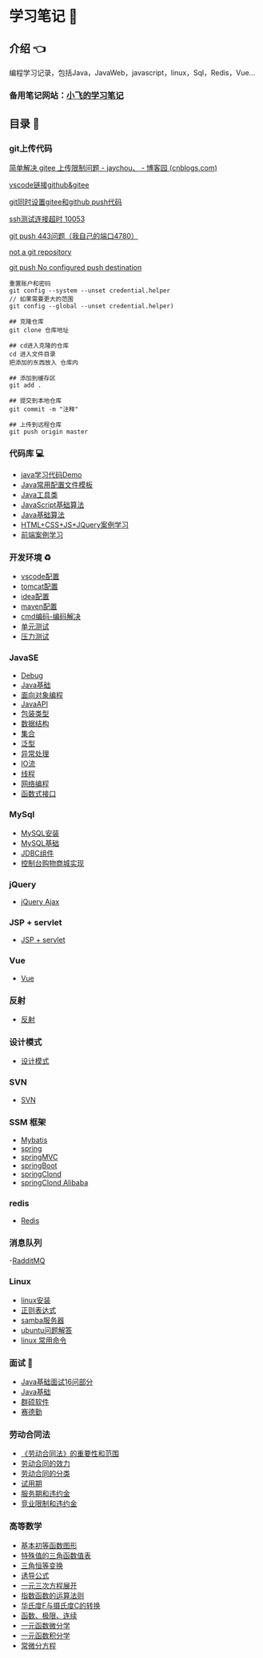 # 学习笔记 :green_book: <!-- {docsify-ignore-all} -->

## 介绍 :point_left: 
编程学习记录，包括Java，JavaWeb，javascript，linux，Sql，Redis，Vue...

### 备用笔记网站：<a href="http://119.3.104.52:3000" target="_blank">小飞的学习笔记</a>

## 目录 :pencil: 

### git上传代码

  [简单解决 gitee 上传限制问题 - jaychou、 - 博客园 (cnblogs.com)](https://www.cnblogs.com/jaychou-/p/14983818.html#:~:text=我们使用代码来上,10m以内的文件)

  [vscode链接github&gitee](https://blog.csdn.net/qq_38981614/article/details/115013188)

  [git同时设置gitee和github push代码](https://cloud.tencent.com/developer/article/1774890)

  [ssh测试连接超时 10053](https://www.xuebuyuan.com/2159862.html)

  [git push 443问题（我自己的端口4780）](https://blog.csdn.net/m0_46979525/article/details/120825786)

  [not a git repository](https://blog.csdn.net/wenb1bai/article/details/89363588)

  [git push No configured push destination](https://blog.csdn.net/COCOLI_BK/article/details/97921497)

  ```Git
  重置账户和密码
  git config --system --unset credential.helper
  // 如果需要更大的范围
  git config --global --unset credential.helper)
  ```

```Git
## 克隆仓库 
git clone 仓库地址

## cd进入克隆的仓库
cd 进入文件目录
把添加的东西放入 仓库内

## 添加到缓存区
git add .

## 提交到本地仓库
git commit -m "注释"

## 上传到远程仓库
git push origin master
```

### 代码库 :computer: 
- [java学习代码Demo](https://gitee.com/LovelyHzz/code-demo/tree/master)
- [Java常用配置文件模板](https://gitee.com/LovelyHzz/study-notes/blob/master/%E4%BB%A3%E7%A0%81%E5%BA%93/%E5%B8%B8%E7%94%A8%E9%85%8D%E7%BD%AE%E6%96%87%E4%BB%B6.md)
- [Java工具类](https://gitee.com/LovelyHzz/study-notes/blob/master/%E4%BB%A3%E7%A0%81%E5%BA%93/java%E5%B7%A5%E5%85%B7%E7%B1%BB.md)
- [JavaScript基础算法](https://gitee.com/LovelyHzz/study-notes/blob/master/%E4%BB%A3%E7%A0%81%E5%BA%93/javascript.md)
- [Java基础算法](https://gitee.com/LovelyHzz/study-notes/blob/master/%E4%BB%A3%E7%A0%81%E5%BA%93/Java.md)
- [HTML+CSS+JS+JQuery案例学习](https://gitee.com/LovelyHzz/webpage-basic-learning)
- [前端案例学习](http://www.lvyestudy.com/)

### 开发环境 :recycle: 
- [vscode配置](https://gitee.com/LovelyHzz/study-notes/blob/master/%E5%BC%80%E5%8F%91%E7%8E%AF%E5%A2%83/vscode.md)
- [tomcat配置](https://gitee.com/LovelyHzz/study-notes/blob/master/%E5%BC%80%E5%8F%91%E7%8E%AF%E5%A2%83/Tomcat%E9%85%8D%E7%BD%AE.md)
- [idea配置](https://gitee.com/LovelyHzz/study-notes/blob/master/%E5%BC%80%E5%8F%91%E7%8E%AF%E5%A2%83/IDEA%E9%85%8D%E7%BD%AE.md)
- [maven配置](https://gitee.com/LovelyHzz/study-notes/blob/master/%E5%BC%80%E5%8F%91%E7%8E%AF%E5%A2%83/maven%E9%85%8D%E7%BD%AE.md)
- [cmd编码-编码解决](https://gitee.com/LovelyHzz/study-notes/blob/master/%E5%BC%80%E5%8F%91%E7%8E%AF%E5%A2%83/cmd%E7%BC%96%E7%A0%81-%E7%BC%96%E7%A0%81%E8%A7%A3%E5%86%B3.md)
- [单元测试](https://gitee.com/LovelyHzz/study-notes/blob/master/%E5%BC%80%E5%8F%91%E7%8E%AF%E5%A2%83/%E5%8D%95%E5%85%83%E6%B5%8B%E8%AF%95.md)
- [压力测试](https://gitee.com/LovelyHzz/study-notes/blob/master/%E5%BC%80%E5%8F%91%E7%8E%AF%E5%A2%83/%E5%8E%8B%E5%8A%9B%E6%B5%8B%E8%AF%95.md)

### JavaSE
- [Debug](https://gitee.com/LovelyHzz/study-notes/blob/master/JavaSE/Debug.md)
- [Java基础](https://gitee.com/LovelyHzz/study-notes/blob/master/JavaSE/Java%E5%9F%BA%E7%A1%80.md)
- [面向对象编程](https://gitee.com/LovelyHzz/study-notes/blob/master/JavaSE/%E9%9D%A2%E5%90%91%E5%AF%B9%E8%B1%A1%E7%BC%96%E7%A8%8B.md)
- [JavaAPI](https://gitee.com/LovelyHzz/study-notes/blob/master/JavaSE/JavaAPI.md)
- [包装类型](https://gitee.com/LovelyHzz/study-notes/blob/master/JavaSE/%E5%8C%85%E8%A3%85%E7%B1%BB%E5%9E%8B.md)
- [数据结构](https://gitee.com/LovelyHzz/study-notes/blob/master/JavaSE/%E6%95%B0%E6%8D%AE%E7%BB%93%E6%9E%84.md)
- [集合](https://gitee.com/LovelyHzz/study-notes/blob/master/JavaSE/%E9%9B%86%E5%90%88.md)
- [泛型](https://gitee.com/LovelyHzz/study-notes/blob/master/JavaSE/%E6%B3%9B%E5%9E%8B.md)
- [异常处理](https://gitee.com/LovelyHzz/study-notes/blob/master/JavaSE/%E5%BC%82%E5%B8%B8%E5%A4%84%E7%90%86.md)
- [IO流](https://gitee.com/LovelyHzz/study-notes/blob/master/JavaSE/IO%E6%B5%81.md)
- [线程](https://gitee.com/LovelyHzz/study-notes/blob/master/JavaSE/%E7%BA%BF%E7%A8%8B.md)
- [网络编程](https://gitee.com/LovelyHzz/study-notes/blob/master/JavaSE/%E7%BD%91%E7%BB%9C%E7%BC%96%E7%A8%8B.md)
- [函数式接口](https://gitee.com/LovelyHzz/study-notes/blob/master/JavaSE/%E5%87%BD%E6%95%B0%E5%BC%8F%E6%8E%A5%E5%8F%A3.md)

### MySql
- [MySQL安装](https://gitee.com/LovelyHzz/study-notes/blob/master/MySQL/MySql%E5%AE%89%E8%A3%85.md)
- [MySQL基础](https://gitee.com/LovelyHzz/study-notes/blob/master/MySQL/MySQL%E5%9F%BA%E7%A1%80.md)
- [JDBC组件](https://gitee.com/LovelyHzz/study-notes/blob/master/MySQL/JDBC%E7%BB%84%E4%BB%B6.md)
- [控制台购物商城实现](https://gitee.com/LovelyHzz/study-notes/blob/master/MySQL/%E8%B4%AD%E7%89%A9%E5%95%86%E5%9F%8E.md)

### jQuery
- [jQuery Ajax](https://gitee.com/LovelyHzz/study-notes/blob/master/jQuery/Ajax.md)

### JSP + servlet
- [JSP + servlet](https://gitee.com/LovelyHzz/study-notes/blob/master/jsp_servlet/jsp_servlet.md)

### Vue

+ [Vue](https://gitee.com/LovelyHzz/study-notes/blob/master/前端框架/vue.md)

### 反射

- [反射](https://gitee.com/LovelyHzz/study-notes/blob/master/%E5%8F%8D%E5%B0%84/%E5%8F%8D%E5%B0%84.md)

### 设计模式
- [设计模式](https://gitee.com/LovelyHzz/study-notes/blob/master/%E8%AE%BE%E8%AE%A1%E6%A8%A1%E5%BC%8F/%E8%AE%BE%E8%AE%A1%E6%A8%A1%E5%BC%8F.md)

### SVN
- [SVN](https://gitee.com/LovelyHzz/study-notes/blob/master/SVN/SVN.md)

### SSM 框架
- [Mybatis](https://gitee.com/LovelyHzz/study-notes/blob/master/SSM%E6%A1%86%E6%9E%B6/mybatis.md)
- [spring](https://gitee.com/LovelyHzz/study-notes/blob/master/SSM%E6%A1%86%E6%9E%B6/spring.md)
- [springMVC](https://gitee.com/LovelyHzz/study-notes/blob/master/SSM%E6%A1%86%E6%9E%B6/springMVC.md)
- [springBoot](https://gitee.com/LovelyHzz/study-notes/blob/master/SSM%E6%A1%86%E6%9E%B6/springBoot.md)
- [springClond](https://gitee.com/LovelyHzz/study-notes/blob/master/SSM%E6%A1%86%E6%9E%B6/springclond.md)
- [springClond Alibaba](https://gitee.com/LovelyHzz/study-notes/blob/master/SSM%E6%A1%86%E6%9E%B6/springClond%20Alibaba.md)

### redis
- [Redis](https://gitee.com/LovelyHzz/study-notes/blob/master/Redis/redis.md)

### 消息队列
 -[RadditMQ](https://gitee.com/LovelyHzz/study-notes/blob/master/%E6%B6%88%E6%81%AF%E9%98%9F%E5%88%97/rabbitMQ.md)

### Linux
- [linux安装](https://gitee.com/LovelyHzz/study-notes/blob/master/linux/linux%E5%AE%89%E8%A3%85.md)
- [正则表达式](https://gitee.com/LovelyHzz/study-notes/blob/master/linux/%E6%AD%A3%E5%88%99%E8%A1%A8%E8%BE%BE%E5%BC%8F.md)
- [samba服务器](https://gitee.com/LovelyHzz/study-notes/blob/master/linux/samba%E6%9C%8D%E5%8A%A1%E5%99%A8.md)
- [ubuntu问题解答](https://gitee.com/LovelyHzz/study-notes/blob/master/linux/ubuntu%E9%97%AE%E9%A2%98%E8%A7%A3%E7%AD%94.md)
- [linux 常用命令](https://gitee.com/LovelyHzz/study-notes/blob/master/linux/%E5%B8%B8%E7%94%A8linux%E5%91%BD%E4%BB%A4.md)

### 面试 :briefcase: 
- [Java基础面试16问部分](https://gitee.com/LovelyHzz/study-notes/blob/master/%E9%9D%A2%E8%AF%95/%E9%9D%A2%E8%AF%95%E9%A2%98.md)
- [Java基础](https://gitee.com/LovelyHzz/study-notes/blob/master/%E9%9D%A2%E8%AF%95/Java%E5%9F%BA%E7%A1%80.md)
- [群硕软件](https://gitee.com/LovelyHzz/study-notes/blob/master/%E9%9D%A2%E8%AF%95/%E7%BE%A4%E7%A1%95%E8%BD%AF%E4%BB%B6.md)
- [赛德勤](https://gitee.com/LovelyHzz/study-notes/blob/master/%E9%9D%A2%E8%AF%95/%E8%B5%9B%E5%BE%B7%E5%8B%A4.md)

### 劳动合同法
- [《劳动合同法》的重要性和范围](https://gitee.com/LovelyHzz/study-notes/blob/master/%E5%8A%B3%E5%8A%A8%E5%90%88%E5%90%8C%E6%B3%95/%E3%80%8A%E5%8A%B3%E5%8A%A8%E5%90%88%E5%90%8C%E6%B3%95%E3%80%8B%E7%9A%84%E9%87%8D%E8%A6%81%E6%80%A7%E5%92%8C%E8%8C%83%E5%9B%B4.md)
- [劳动合同的效力](https://gitee.com/LovelyHzz/study-notes/blob/master/%E5%8A%B3%E5%8A%A8%E5%90%88%E5%90%8C%E6%B3%95/%E5%8A%B3%E5%8A%A8%E5%90%88%E5%90%8C%E7%9A%84%E6%95%88%E5%8A%9B.md)
- [劳动合同的分类](https://gitee.com/LovelyHzz/study-notes/blob/master/%E5%8A%B3%E5%8A%A8%E5%90%88%E5%90%8C%E6%B3%95/%E5%8A%B3%E5%8A%A8%E5%90%88%E5%90%8C%E7%9A%84%E5%88%86%E7%B1%BB.md)
- [试用期](https://gitee.com/LovelyHzz/study-notes/blob/master/%E5%8A%B3%E5%8A%A8%E5%90%88%E5%90%8C%E6%B3%95/%E8%AF%95%E7%94%A8%E6%9C%9F.md)
- [服务期和违约金](https://gitee.com/LovelyHzz/study-notes/blob/master/%E5%8A%B3%E5%8A%A8%E5%90%88%E5%90%8C%E6%B3%95/%E6%9C%8D%E5%8A%A1%E6%9C%9F%E5%92%8C%E8%BF%9D%E7%BA%A6%E9%87%91.md)
- [竞业限制和违约金](https://gitee.com/LovelyHzz/study-notes/blob/master/%E5%8A%B3%E5%8A%A8%E5%90%88%E5%90%8C%E6%B3%95/%E7%AB%9E%E4%B8%9A%E9%99%90%E5%88%B6%E5%92%8C%E8%BF%9D%E7%BA%A6%E9%87%91.md)
    
### 高等数学
- [基本初等函数图形](https://gitee.com/LovelyHzz/study-notes/blob/master/%E9%AB%98%E7%AD%89%E6%95%B0%E5%AD%A6/%E5%9F%BA%E6%9C%AC%E5%88%9D%E7%AD%89%E5%87%BD%E6%95%B0%E5%9B%BE%E5%BD%A2.md)
- [特殊值的三角函数值表](https://gitee.com/LovelyHzz/study-notes/blob/master/%E9%AB%98%E7%AD%89%E6%95%B0%E5%AD%A6/%E7%89%B9%E6%AE%8A%E5%80%BC%E7%9A%84%E4%B8%89%E8%A7%92%E5%87%BD%E6%95%B0%E5%80%BC%E8%A1%A8.md)
- [三角恒等变换](https://gitee.com/LovelyHzz/study-notes/blob/master/%E9%AB%98%E7%AD%89%E6%95%B0%E5%AD%A6/%E4%B8%89%E8%A7%92%E6%81%92%E7%AD%89%E5%8F%98%E6%8D%A2.md)
- [诱导公式](https://gitee.com/LovelyHzz/study-notes/blob/master/%E9%AB%98%E7%AD%89%E6%95%B0%E5%AD%A6/%E8%AF%B1%E5%AF%BC%E5%85%AC%E5%BC%8F.md)
- [一元三次方程展开](https://gitee.com/LovelyHzz/study-notes/blob/master/%E9%AB%98%E7%AD%89%E6%95%B0%E5%AD%A6/%E4%B8%80%E5%85%83%E4%B8%89%E6%AC%A1%E6%96%B9%E7%A8%8B%E5%B1%95%E5%BC%80.md)
- [指数函数的运算法则](https://gitee.com/LovelyHzz/study-notes/blob/master/%E9%AB%98%E7%AD%89%E6%95%B0%E5%AD%A6/%E6%8C%87%E6%95%B0%E5%87%BD%E6%95%B0%E7%9A%84%E8%BF%90%E7%AE%97%E6%B3%95%E5%88%99.md)
- [华氏度F与摄氏度C的转换](https://gitee.com/LovelyHzz/study-notes/blob/master/%E9%AB%98%E7%AD%89%E6%95%B0%E5%AD%A6/%E5%8D%8E%E6%B0%8F%E5%BA%A6F%E4%B8%8E%E6%91%84%E6%B0%8F%E5%BA%A6C%E7%9A%84%E8%BD%AC%E6%8D%A2.md)
- [函数、极限、连续](https://gitee.com/LovelyHzz/study-notes/blob/master/%E9%AB%98%E7%AD%89%E6%95%B0%E5%AD%A6/%E5%87%BD%E6%95%B0%E3%80%81%E6%9E%81%E9%99%90%E3%80%81%E8%BF%9E%E7%BB%AD.md)
- [一元函数微分学](https://gitee.com/LovelyHzz/study-notes/blob/master/%E9%AB%98%E7%AD%89%E6%95%B0%E5%AD%A6/%E4%B8%80%E5%85%83%E5%87%BD%E6%95%B0%E5%BE%AE%E5%88%86%E5%AD%A6.md)
- [一元函数积分学](https://gitee.com/LovelyHzz/study-notes/blob/master/%E9%AB%98%E7%AD%89%E6%95%B0%E5%AD%A6/%E4%B8%80%E5%85%83%E5%87%BD%E6%95%B0%E7%A7%AF%E5%88%86%E5%AD%A6.md)
- [常微分方程](https://gitee.com/LovelyHzz/study-notes/blob/master/%E9%AB%98%E7%AD%89%E6%95%B0%E5%AD%A6/%E5%B8%B8%E5%BE%AE%E5%88%86%E6%96%B9%E7%A8%8B.md)
